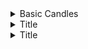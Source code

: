 
<details>
<summary>Basic Candles</summary>
<br>

  <img width="1145" alt="image" src="https://user-images.githubusercontent.com/75510135/201613815-57bb141c-3990-49b7-9a28-4db843da9cfd.png">

  <img width="1101" alt="image" src="https://user-images.githubusercontent.com/75510135/201616936-73ad769f-4ce8-4a82-a1a1-a314f16e4a66.png">
  
  <img width="1145" alt="image" src="https://user-images.githubusercontent.com/75510135/201617244-65a7467d-a8f1-4ce7-baf1-9e04096fa3e1.png">

  <img width="1145" alt="image" src="https://user-images.githubusercontent.com/75510135/201617392-80c2124b-119d-4144-b1de-6740a4a2501a.png">

  - example
  <img width="1145" alt="image" src="https://user-images.githubusercontent.com/75510135/201617680-5a3d797e-10d2-45b7-a978-cb727000fee1.png">

  <img width="1145" alt="image" src="https://user-images.githubusercontent.com/75510135/201617699-9e6552f7-0551-4b7b-b90a-8b994603eedd.png">

  <img width="1145" alt="image" src="https://user-images.githubusercontent.com/75510135/201617961-714fcbe1-bb99-4b25-87ff-8b8c2f4d1c65.png">

  <img width="1145" alt="image" src="https://user-images.githubusercontent.com/75510135/201618556-ff67fa91-4698-4f85-a7ab-580fae4d9a94.png">

  - example
  <img width="1145" alt="image" src="https://user-images.githubusercontent.com/75510135/201618653-03665dc7-1024-4f39-8b82-749f0f930338.png">

  <img width="1145" alt="image" src="https://user-images.githubusercontent.com/75510135/201618989-9bd398df-398f-4852-80d3-894aef73b79f.png">

  <img width="1145" alt="image" src="https://user-images.githubusercontent.com/75510135/201619843-a7c91a24-1d18-4dd0-a2d5-7fd0458e90ab.png">

  <img width="1145" alt="image" src="https://user-images.githubusercontent.com/75510135/201621280-19637973-3a8e-40b5-a9b2-a81d55932e77.png">

  <img width="1145" alt="image" src="https://user-images.githubusercontent.com/75510135/201621469-1baa6e56-2d72-4c15-a6b8-d60305f720c4.png">

  <img width="1145" alt="image" src="https://user-images.githubusercontent.com/75510135/201625851-feed4ebd-56b2-42dc-9589-256acab41daa.png">

 <img width="1145" alt="image" src="https://user-images.githubusercontent.com/75510135/201627011-ad00ee27-e18c-4768-88f5-bcedb3e59b65.png">
  
  <img width="1145" alt="image" src="https://user-images.githubusercontent.com/75510135/201628154-70f2733b-c3a1-4707-b361-58f5c543a70c.png">

  <img width="1145" alt="image" src="https://user-images.githubusercontent.com/75510135/201642527-f38012cc-3bcc-4413-a5a4-d23d84edcc26.png">

  <img width="1145" alt="image" src="https://user-images.githubusercontent.com/75510135/201642739-ff125bb2-6927-49ce-b759-5173b72c490a.png">

  <img width="1145" alt="image" src="https://user-images.githubusercontent.com/75510135/201642996-42880537-6ea9-4fa1-a1f7-c90618b1a4d3.png">

  <img width="1145" alt="image" src="https://user-images.githubusercontent.com/75510135/201647095-ab957ee1-d22f-4a85-96ac-bc990914dd73.png">

  <img width="1145" alt="image" src="https://user-images.githubusercontent.com/75510135/201647210-69ea1679-445e-4b47-99e7-ac63ec64bd4c.png">

  - example
  <img width="1145" alt="image" src="https://user-images.githubusercontent.com/75510135/201647307-b969ab77-4b80-4f69-906b-9a6f66d556bc.png">

  <img width="1145" alt="image" src="https://user-images.githubusercontent.com/75510135/201647326-fb98996c-fd58-4491-bcdf-106020a94cd3.png">

  <img width="1149" alt="image" src="https://user-images.githubusercontent.com/75510135/201667280-668cb153-03a3-4b96-adab-94f95f950fc1.png">

  <img width="1149" alt="image" src="https://user-images.githubusercontent.com/75510135/201667784-37c470f6-c5fb-46ae-bb5f-7d5fbbf7c01c.png">

  <img width="1149" alt="image" src="https://user-images.githubusercontent.com/75510135/201668145-9b025cf6-994a-4e0b-addf-fb48ac7017c6.png">
  
  <img width="1149" alt="image" src="https://user-images.githubusercontent.com/75510135/201668851-8a018715-92a1-4e07-ad54-bf48660191b1.png">

  <img width="1149" alt="image" src="https://user-images.githubusercontent.com/75510135/201669099-5b0f1c0f-b3b8-408c-ae09-b35144e84dac.png">

  <img width="1149" alt="image" src="https://user-images.githubusercontent.com/75510135/201669444-f6634bcb-989b-4643-ad48-01ac6766aa19.png">

  <img width="1149" alt="image" src="https://user-images.githubusercontent.com/75510135/201669544-77d4af78-57a1-44c1-9512-272be32be900.png">

  <img width="1149" alt="image" src="https://user-images.githubusercontent.com/75510135/201670153-e54c43fc-467d-4eb3-a482-d5d0b9c6a261.png">

  <img width="1149" alt="image" src="https://user-images.githubusercontent.com/75510135/201670276-dbf2c8ac-77f1-4795-8c5a-07b874be3c84.png">

  <img width="1149" alt="image" src="https://user-images.githubusercontent.com/75510135/201670357-e5cdd244-bd91-43d8-9b5d-8f8e94877ae1.png">

  <img width="1149" alt="image" src="https://user-images.githubusercontent.com/75510135/201670543-01eb808d-3b13-4c1f-9873-00f0f8417a1c.png">

  <img width="1149" alt="image" src="https://user-images.githubusercontent.com/75510135/201670916-6cecbd3d-cbab-43aa-80f5-560f0cac473d.png">

  <img width="1149" alt="image" src="https://user-images.githubusercontent.com/75510135/201671359-feae7388-c1ee-4619-bad5-61fe54110a0a.png">
  
  <img width="1149" alt="image" src="https://user-images.githubusercontent.com/75510135/201671659-a9b42b81-fdac-4a30-9153-c93239cd3cd1.png">

  <img width="1149" alt="image" src="https://user-images.githubusercontent.com/75510135/201671973-5db7a7c9-98fc-41fd-a7c6-558c6e574bfa.png">

 <img width="1149" alt="image" src="https://user-images.githubusercontent.com/75510135/201672335-450d4823-2231-4161-ae49-d95bf070d23d.png">
  
  
  
  
  
  
</details>



<details>
<summary>Title</summary>
<br>


  
</details>


<details>
<summary>Title</summary>
<br>


  
</details>
